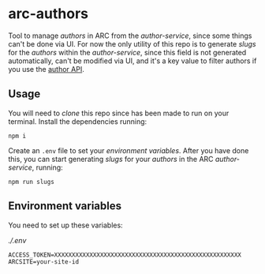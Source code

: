 # arc-authors
Tool to manage *authors* in ARC from the *author-service*, since some things can't be done via UI. 
For now the only utility of this repo is to generate *slugs* for the *authors* within the *author-service*, since this field is not generated automatically, can't be modified via UI, and it's a key value to filter authors if you use the [author API](https://redirector.arcpublishing.com/?redirectTo=%2Falc%2Fdocs%2Fswagger%2F%3Furl%3D.%2Farc-products%2Fauthors.json).

## Usage
You will need to *clone* this repo since has been made to run on your terminal.
Install the dependencies running:
```
npm i
```
Create an `.env` file to set your *environment variables*.
After you have done this, you can start generating *slugs* for your *authors* in the ARC *author-service*, running:
```
npm run slugs
```

## Environment variables
You need to set up these variables:

*./.env*
```
ACCESS_TOKEN=XXXXXXXXXXXXXXXXXXXXXXXXXXXXXXXXXXXXXXXXXXXXXXXXXXXXX
ARCSITE=your-site-id
```
